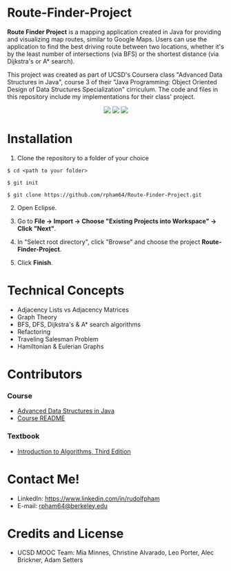 # Route-Finder-Project

**Route Finder Project** is a mapping application created in Java for providing and visualizing map routes, similar to Google Maps. 
Users can use the application to find the best driving route between two locations, whether it's by the least number of intersections
(via BFS) or the shortest distance (via Dijkstra's or A* search).

This project was created as part of UCSD's Coursera class "Advanced Data Structures in Java", course 3 of their "Java Programming:
Object Oriented Design of Data Structures Specialization" cirriculum. The code and files in this repository include my implementations
for their class' project.

<p align="center">
  <img src="http://i.imgur.com/Bx7JJsN.jpg"/>
  <img src="http://i.imgur.com/XupjOXJ.jpg"/>
  <img src="http://i.imgur.com/vkoqSVD.gif"/>
</p>

# Installation

1. Clone the repository to a folder of your choice

  ` $ cd <path to your folder> `
  
  ` $ git init `
  
  ` $ git clone https://github.com/rpham64/Route-Finder-Project.git `

2. Open Eclipse.

3. Go to **File -> Import -> Choose "Existing Projects into Workspace" -> Click "Next"**.

4. In "Select root directory", click "Browse" and choose the project **Route-Finder-Project**.

5. Click **Finish**.

# Technical Concepts

  * Adjacency Lists vs Adjacency Matrices
  * Graph Theory
  * BFS, DFS, Dijkstra's & A* search algorithms
  * Refactoring
  * Traveling Salesman Problem
  * Hamiltonian & Eulerian Graphs

# Contributors

### Course

  * [Advanced Data Structures in Java](https://www.coursera.org/learn/advanced-data-structures)
  * [Course README](https://github.com/rpham64/Route-Finder-Project/blob/master/README_UCSD)

### Textbook

  * [Introduction to Algorithms, Third Edition](http://www.amazon.com/Introduction-Algorithms-3rd-Edition-Press/dp/0262033844)

# Contact Me!

  * LinkedIn: https://www.linkedin.com/in/rudolfpham
  * E-mail: rpham64@berkeley.edu
  
# Credits and License

  * UCSD MOOC Team: Mia Minnes, Christine Alvarado, Leo Porter, Alec Brickner, Adam Setters
